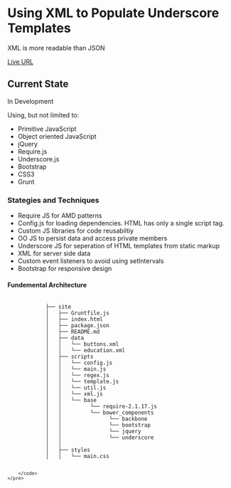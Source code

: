 <h1>Using XML to Populate Underscore Templates</h1> 
<p>XML is more readable than JSON</p>
<p><a href="http://jvmqueue.com/XmlForUnderscoreTemplate/">Live URL</a></p>
<h2>Current State</h2>
<p>In Development</p>
<p>Using, but not limited to:</p>
<ul>
    <li>Primitive JavaScript</li>
    <li>Object oriented JavaScript</li>
    <li>jQuery</li>
    <li>Require.js</li>
    <li>Underscore.js</li>
    <li>Bootstrap</li>   
    <li>CSS3</li>   
    <li>Grunt</li>
</ul>
<h3>Stategies and Techniques</h3>
<ul>
    <li>Require JS for AMD patterns</li>
    <li>Config.js for loading dependencies. HTML has only a single script tag.</li>
    <li>Custom JS libraries for code reusabiltiy</li>
    <li>OO JS to persist data and access private members</li>
    <li>Underscore JS for seperation of HTML templates from static markup</li>
    <li>XML for server side data</li>
    <li>Custom event listeners to avoid using setIntervals</li>
    <li>Bootstrap for responsive design</li>
</ul>
</ul>
<h4>Fundemental Architecture</h4>
<div>
    <pre>
        <code>
            ├── site
            │   ├── Gruntfile.js
            │   ├── index.html
            │   ├── package.json
            │   ├── README.md
            │   ├── data
            │   │   └── buttons.xml
            │   │   └── education.xml
            │   ├── scripts
            │   │   └── config.js
            │   │   └── main.js
            │   │   └── regex.js
            │   │   └── template.js
            │   │   └── util.js
            │   │   └── xml.js            
            │   │   └── base
            │   │         └── require-2.1.17.js            
            │   │         └── bower_components
            │   │               └── backbone
            │   │               └── bootstrap
            │   │               └── jquery
            │   │               └── underscore            
            │   │ 
            │   ├── styles
            │   │   └── main.css
            
        </code>
    </pre>
</div>


 

 

